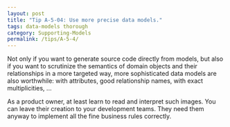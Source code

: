 ```yaml
---
layout: post
title: "Tip A-5-04: Use more precise data models."
tags: data-models thorough
category: Supporting-Models
permalink: /tips/A-5-4/
---
```

Not only if you want to generate source code directly from models, but also if you want to scrutinize the semantics of domain objects and their relationships in a more targeted way, more sophisticated data models are also worthwhile: with attributes, good relationship names, with exact multiplicities, ...

As a product owner, at least learn to read and interpret such images. You can leave their creation to your development teams. They need them anyway to implement all the fine business rules correctly.